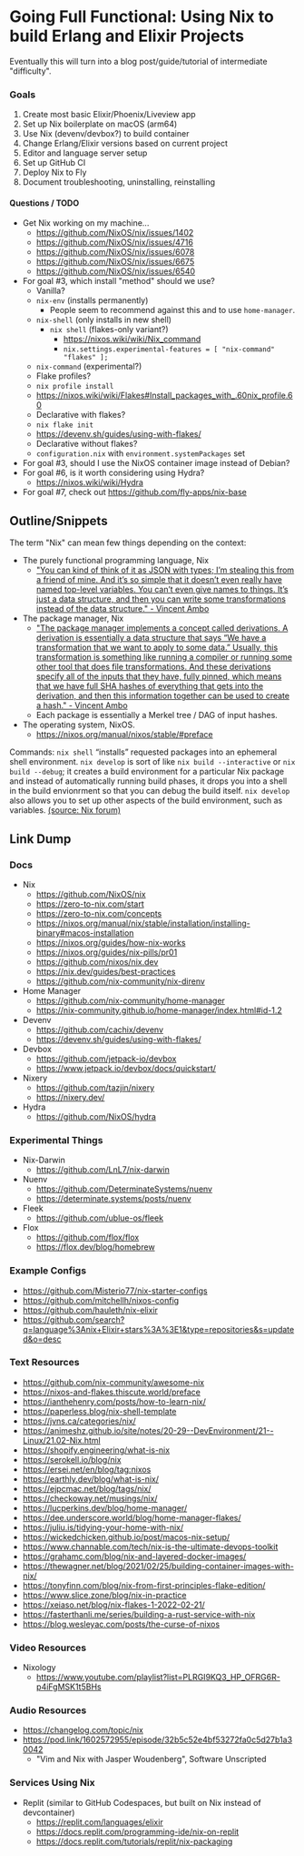 # Going Full Functional: Using Nix to build Erlang and Elixir Projects

Eventually this will turn into a blog post/guide/tutorial of intermediate "difficulty".

### Goals

1. Create most basic Elixir/Phoenix/Liveview app
2. Set up Nix boilerplate on macOS (arm64)
3. Use Nix (devenv/devbox?) to build container
4. Change Erlang/Elixir versions based on current project
5. Editor and language server setup
6. Set up GitHub CI
7. Deploy Nix to Fly
8. Document troubleshooting, uninstalling, reinstalling

#### Questions / TODO

- Get Nix working on my machine...
  - https://github.com/NixOS/nix/issues/1402
  - https://github.com/NixOS/nix/issues/4716
  - https://github.com/NixOS/nix/issues/6078
  - https://github.com/NixOS/nix/issues/6675
  - https://github.com/NixOS/nix/issues/6540 
- For goal #3, which install "method" should we use?
  -  Vanilla?
    - `nix-env` (installs permanently)
      - People seem to recommend against this and to use `home-manager`.
    - `nix-shell` (only installs in new shell)
      - `nix shell` (flakes-only variant?)
        - https://nixos.wiki/wiki/Nix_command
        - `nix.settings.experimental-features = [ "nix-command" "flakes" ];`
    - `nix-command` (experimental?)
  -  Flake profiles?
    - `nix profile install` 
    - https://nixos.wiki/wiki/Flakes#Install_packages_with_.60nix_profile.60 
  -  Declarative with flakes?
    - `nix flake init` 
    - https://devenv.sh/guides/using-with-flakes/ 
  -  Declarative without flakes?
    - `configuration.nix` with `environment.systemPackages` set
- For goal #3, should I use the NixOS container image instead of Debian?
- For goal #6, is it worth considering using Hydra?
  - https://nixos.wiki/wiki/Hydra
- For goal #7, check out https://github.com/fly-apps/nix-base

## Outline/Snippets

The term "Nix" can mean few things depending on the context:
- The purely functional programming language, Nix
  - ["You can kind of think of it as JSON with types; I’m stealing this from a friend of mine. And it’s so simple that it doesn’t even really have named top-level variables. You can’t even give names to things. It’s just a data structure, and then you can write some transformations instead of the data structure." - Vincent Ambo](https://changelog.com/shipit/37#transcript-25)
- The package manager, Nix
  - ["The package manager implements a concept called derivations. A derivation is essentially a data structure that says “We have a transformation that we want to apply to some data.” Usually, this transformation is something like running a compiler or running some other tool that does file transformations. And these derivations specify all of the inputs that they have, fully pinned, which means that we have full SHA hashes of everything that gets into the derivation, and then this information together can be used to create a hash." - Vincent Ambo](https://changelog.com/shipit/37#transcript-25)
  - Each package is essentially a Merkel tree / DAG of input hashes.
- The operating system, NixOS.
  - https://nixos.org/manual/nixos/stable/#preface

Commands: `nix shell` “installs” requested packages into an ephemeral shell environment. `nix develop` is sort of like `nix build --interactive` or `nix build --debug`; it creates a build environment for a particular Nix package and instead of automatically running build phases, it drops you into a shell in the build envionrment so that you can debug the build itself. `nix develop` also allows you to set up other aspects of the build environment, such as variables. [(source: Nix forum)](https://discourse.nixos.org/t/difference-between-nix-shell-nix-shell-nix-develop/32469)

## Link Dump

### Docs

- Nix
  - https://github.com/NixOS/nix
  - https://zero-to-nix.com/start
  - https://zero-to-nix.com/concepts
  - https://nixos.org/manual/nix/stable/installation/installing-binary#macos-installation
  - https://nixos.org/guides/how-nix-works
  - https://nixos.org/guides/nix-pills/pr01
  - https://github.com/nixos/nix.dev
  - https://nix.dev/guides/best-practices
  - https://github.com/nix-community/nix-direnv
- Home Manager
  - https://github.com/nix-community/home-manager
  - https://nix-community.github.io/home-manager/index.html#id-1.2
- Devenv
  - https://github.com/cachix/devenv
  - https://devenv.sh/guides/using-with-flakes/
- Devbox
  - https://github.com/jetpack-io/devbox
  - https://www.jetpack.io/devbox/docs/quickstart/
- Nixery
  - https://github.com/tazjin/nixery
  - https://nixery.dev/
- Hydra
  - https://github.com/NixOS/hydra
 
### Experimental Things

- Nix-Darwin
  - https://github.com/LnL7/nix-darwin
- Nuenv
  - https://github.com/DeterminateSystems/nuenv
  - https://determinate.systems/posts/nuenv
- Fleek
  - https://github.com/ublue-os/fleek
- Flox
  - https://github.com/flox/flox
  - https://flox.dev/blog/homebrew

### Example Configs

- https://github.com/Misterio77/nix-starter-configs
- https://github.com/mitchellh/nixos-config
- https://github.com/hauleth/nix-elixir
- https://github.com/search?q=language%3Anix+Elixir+stars%3A%3E1&type=repositories&s=updated&o=desc

### Text Resources

- https://github.com/nix-community/awesome-nix
- https://nixos-and-flakes.thiscute.world/preface
- https://ianthehenry.com/posts/how-to-learn-nix/
- https://paperless.blog/nix-shell-template
- https://jvns.ca/categories/nix/
- https://animeshz.github.io/site/notes/20-29--DevEnvironment/21--Linux/21.02-Nix.html
- https://shopify.engineering/what-is-nix
- https://serokell.io/blog/nix
- https://ersei.net/en/blog/tag:nixos
- https://earthly.dev/blog/what-is-nix/
- https://ejpcmac.net/blog/tags/nix/
- https://checkoway.net/musings/nix/
- https://lucperkins.dev/blog/home-manager/
- https://dee.underscore.world/blog/home-manager-flakes/
- https://juliu.is/tidying-your-home-with-nix/
- https://wickedchicken.github.io/post/macos-nix-setup/
- https://www.channable.com/tech/nix-is-the-ultimate-devops-toolkit
- https://grahamc.com/blog/nix-and-layered-docker-images/
- https://thewagner.net/blog/2021/02/25/building-container-images-with-nix/
- https://tonyfinn.com/blog/nix-from-first-principles-flake-edition/
- https://www.slice.zone/blog/nix-in-practice
- https://xeiaso.net/blog/nix-flakes-1-2022-02-21/
- https://fasterthanli.me/series/building-a-rust-service-with-nix
- https://blog.wesleyac.com/posts/the-curse-of-nixos

### Video Resources

- Nixology
  - https://www.youtube.com/playlist?list=PLRGI9KQ3_HP_OFRG6R-p4iFgMSK1t5BHs

### Audio Resources

- https://changelog.com/topic/nix
- https://pod.link/1602572955/episode/32b5c52e4bf53272fa0c5d27b1a30042
  - "Vim and Nix with Jasper Woudenberg", Software Unscripted

### Services Using Nix

- Replit (similar to GitHub Codespaces, but built on Nix instead of devcontainer)
  - https://replit.com/languages/elixir
  - https://docs.replit.com/programming-ide/nix-on-replit
  - https://docs.replit.com/tutorials/replit/nix-packaging
